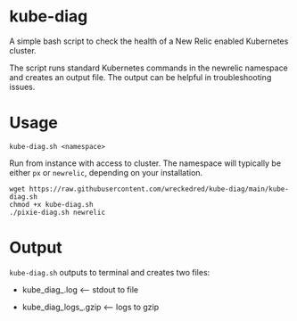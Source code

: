 # kube-diag

A simple bash script to check the health of a New Relic enabled Kubernetes cluster.

The script runs standard Kubernetes commands in the newrelic namespace and creates an output file.
The output can be helpful in troubleshooting issues.


# Usage

```
kube-diag.sh <namespace>
```

Run from instance with access to cluster. The namespace will typically be either `px` or `newrelic`, depending on your installation.
```
wget https://raw.githubusercontent.com/wreckedred/kube-diag/main/kube-diag.sh
chmod +x kube-diag.sh
./pixie-diag.sh newrelic
```

# Output

`kube-diag.sh` outputs to terminal and creates two files:

- kube_diag_<date>.log <-- stdout to file

- kube_diag_logs_<date>.gzip <-- logs to gzip
